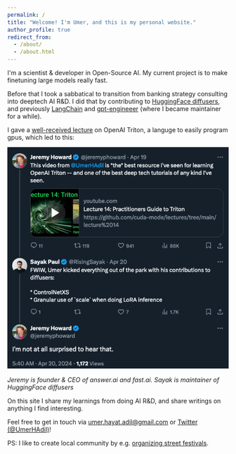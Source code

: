 ```yaml
---
permalink: /
title: "Welcome! I'm Umer, and this is my personal website."
author_profile: true
redirect_from: 
  - /about/
  - /about.html
---
```


I'm a scientist & developer in Open-Source AI. My current project is to make finetuning large models really fast.

Before that I took a sabbatical to transition from banking strategy consulting into deeptech AI R&D. I did that by contributing to [HuggingFace diffusers](), and previously [LangChain](https://www.langchain.com/) and [gpt-engineeer](https://github.com/gpt-engineer-org/gpt-engineer) (where I became maintainer for a while).

I gave a [well-received lecture](https://www.youtube.com/watch?v=DdTsX6DQk24) on OpenAI Triton, a languge to easily program gpus, which led to this:

![Jeremy Howard and Sayak Paul praising me - how nice of them!](/images/jeremy_sayak.png)

<em>Jeremy is founder & CEO of answer.ai and fast.ai. Sayak is maintainer of HuggingFace diffusers</em>

On this site I share my learnings from doing AI R&D, and share writings on anything I find interesting.

Feel free to get in touch via umer.hayat.adil@gmail.com or [Twitter (@UmerHAdil)](https://x.com/UmerHAdil)!

PS: I like to create local community by e.g. [organizing street festivals](https://twitter.com/UmerHAdil/status/1718753246309695644).
